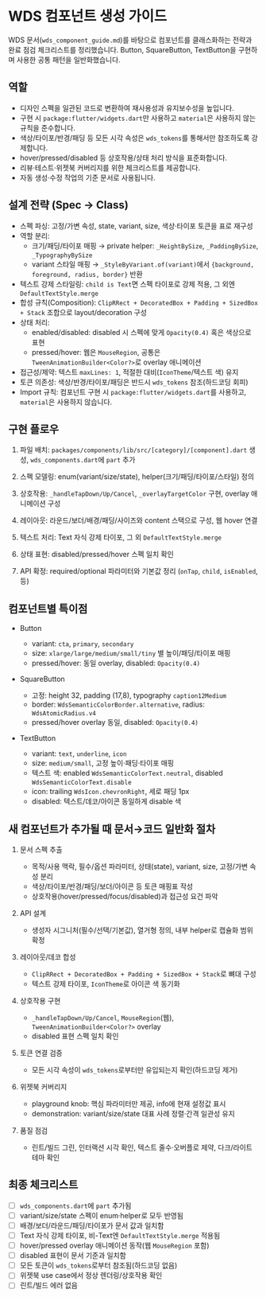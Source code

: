 # WDS 컴포넌트 생성 가이드

WDS 문서(`wds_component_guide.md`)를 바탕으로 컴포넌트를 클래스화하는 전략과 완료 점검 체크리스트를 정리했습니다. Button, SquareButton, TextButton을 구현하며 사용한 공통 패턴을 일반화했습니다.

## 역할

- 디자인 스펙을 일관된 코드로 변환하여 재사용성과 유지보수성을 높입니다.
- 구현 시 `package:flutter/widgets.dart`만 사용하고 `material`은 사용하지 않는 규칙을 준수합니다.
- 색상/타이포/반경/패딩 등 모든 시각 속성은 `wds_tokens`를 통해서만 참조하도록 강제합니다.
- hover/pressed/disabled 등 상호작용/상태 처리 방식을 표준화합니다.
- 리뷰·테스트·위젯북 커버리지를 위한 체크리스트를 제공합니다.
- 자동 생성·수정 작업의 기준 문서로 사용됩니다.

## 설계 전략 (Spec → Class)

- 스펙 파싱: 고정/가변 속성, state, variant, size, 색상·타이포 토큰을 표로 재구성
- 역할 분리:
  - 크기/패딩/타이포 매핑 → private helper: `_HeightBySize`, `_PaddingBySize`, `_TypographyBySize`
  - variant 스타일 매핑 → `_StyleByVariant.of(variant)`에서 `{background, foreground, radius, border}` 반환
- 텍스트 강제 스타일링: `child is Text`면 스펙 타이포로 강제 적용, 그 외엔 `DefaultTextStyle.merge`
- 합성 규칙(Composition): `ClipRRect + DecoratedBox + Padding + SizedBox + Stack` 조합으로 layout/decoration 구성
- 상태 처리:
  - enabled/disabled: disabled 시 스펙에 맞게 `Opacity(0.4)` 혹은 색상으로 표현
  - pressed/hover: 웹은 `MouseRegion`, 공통은 `TweenAnimationBuilder<Color?>`로 overlay 애니메이션
- 접근성/제약: 텍스트 `maxLines: 1`, 적절한 대비(`IconTheme`/텍스트 색) 유지
- 토큰 의존성: 색상/반경/타이포/패딩은 반드시 `wds_tokens` 참조(하드코딩 회피)
- Import 규칙: 컴포넌트 구현 시 `package:flutter/widgets.dart`를 사용하고, `material`은 사용하지 않습니다.

## 구현 플로우

1) 파일 배치: `packages/components/lib/src/[category]/[component].dart` 생성, `wds_components.dart`에 `part` 추가

2) 스펙 모델링: enum(variant/size/state), helper(크기/패딩/타이포/스타일) 정의

3) 상호작용: `_handleTapDown/Up/Cancel`, `_overlayTargetColor` 구현, overlay 애니메이션 구성

4) 레이아웃: 라운드/보더/배경/패딩/사이즈와 content 스택으로 구성, 웹 hover 연결

5) 텍스트 처리: Text 자식 강제 타이포, 그 외 `DefaultTextStyle.merge`

6) 상태 표현: disabled/pressed/hover 스펙 일치 확인

7) API 확정: required/optional 파라미터와 기본값 정리 (`onTap`, `child`, `isEnabled`, 등)

## 컴포넌트별 특이점

- Button
  - variant: `cta`, `primary`, `secondary`
  - size: `xlarge/large/medium/small/tiny` 별 높이/패딩/타이포 매핑
  - pressed/hover: 동일 overlay, disabled: `Opacity(0.4)`

- SquareButton
  - 고정: height 32, padding (17,8), typography `caption12Medium`
  - border: `WdsSemanticColorBorder.alternative`, radius: `WdsAtomicRadius.v4`
  - pressed/hover overlay 동일, disabled: `Opacity(0.4)`

- TextButton
  - variant: `text`, `underline`, `icon`
  - size: `medium/small`, 고정 높이·패딩·타이포 매핑
  - 텍스트 색: enabled `WdsSemanticColorText.neutral`, disabled `WdsSemanticColorText.disable`
  - icon: trailing `WdsIcon.chevronRight`, 세로 패딩 1px
  - disabled: 텍스트/데코/아이콘 동일하게 disable 색

## 새 컴포넌트가 추가될 때 문서→코드 일반화 절차

1. 문서 스펙 추출
   - 목적/사용 맥락, 필수/옵션 파라미터, 상태(state), variant, size, 고정/가변 속성 분리
   - 색상/타이포/반경/패딩/보더/아이콘 등 토큰 매핑표 작성
   - 상호작용(hover/pressed/focus/disabled)과 접근성 요건 파악

2. API 설계
   - 생성자 시그니처(필수/선택/기본값), 열거형 정의, 내부 helper로 캡슐화 범위 확정

3. 레이아웃/데코 합성
   - `ClipRRect + DecoratedBox + Padding + SizedBox + Stack`로 뼈대 구성
   - 텍스트 강제 타이포, `IconTheme`로 아이콘 색 동기화

4. 상호작용 구현
   - `_handleTapDown/Up/Cancel`, `MouseRegion`(웹), `TweenAnimationBuilder<Color?>` overlay
   - disabled 표현 스펙 일치 확인

5. 토큰 연결 검증
   - 모든 시각 속성이 `wds_tokens`로부터만 유입되는지 확인(하드코딩 제거)

6. 위젯북 커버리지
   - playground knob: 핵심 파라미터만 제공, info에 현재 설정값 표시
   - demonstration: variant/size/state 대표 사례 정렬·간격 일관성 유지

7. 품질 점검
   - 린트/빌드 그린, 인터랙션 시각 확인, 텍스트 줄수·오버플로 제약, 다크/라이트 테마 확인

## 최종 체크리스트

- [ ] `wds_components.dart`에 `part` 추가됨
- [ ] variant/size/state 스펙이 enum·helper로 모두 반영됨
- [ ] 배경/보더/라운드/패딩/타이포가 문서 값과 일치함
- [ ] Text 자식 강제 타이포, 비-Text엔 `DefaultTextStyle.merge` 적용됨
- [ ] hover/pressed overlay 애니메이션 동작(웹 `MouseRegion` 포함)
- [ ] disabled 표현이 문서 기준과 일치함
- [ ] 모든 토큰이 `wds_tokens`로부터 참조됨(하드코딩 없음)
- [ ] 위젯북 use case에서 정상 렌더링/상호작용 확인
- [ ] 린트/빌드 에러 없음